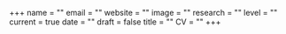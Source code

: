 +++
name = "" 
email = ""
website = ""
image = ""
research = ""
level = ""
current = true
date = ""
draft = false
title = ""
CV = ""
+++
